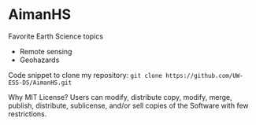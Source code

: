 # AimanHS

Favorite Earth Science topics
- Remote sensing
- Geohazards

Code snippet to clone my repository:
`git clone https://github.com/UW-ESS-DS/AimanHS.git`

Why MIT License?
Users can modify, distribute copy, modify, merge, publish, distribute, sublicense, and/or sell copies of the Software with few restrictions.
